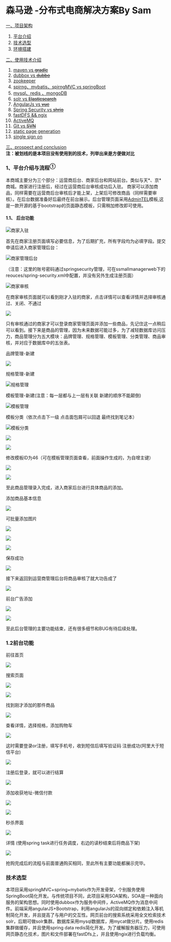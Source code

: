 # 森马逊 -分布式电商解决方案By Sam
<a href="#t1" alt>一、项目架构 
  <ol>
    <li>
        <a href="#">平台介绍</a>
    </li>
    <li>
        <a href="#">技术选型</a>
    </li>
    <li>
        <a href="#">环境搭建</a>
    </li>
  </ol>
 <a href="#t1" alt>二、使用技术介绍
  <ol>
     <li>
       <a href="#"> maven vs <del>gradle</del></a>
    </li>
     <li>
       <a href="#"> dubbox vs <del>dubbo</del></a>
    </li>
       <li>
       <a href="#">zookeeper</a>
    </li>
    <li>
       <a href="#"> spirng、mybatis、spirngMVC vs springBoot</a>
    </li>
    <li>
        <a href="#"> mysql、redis 、mongoDB</a>
    </li>
    <li>
      <a href="#"> solr vs <del>Elasticsearch</del></a>
    </li>
     <li>
       <a href="#"> AngularJs vs <del>vue</del></a>
    </li> 
     <li>
       <a href="#"> Spring Security vs <del>shrio</del></a>
    </li> 
     <li>
        <a href="#"> fastDFS && ngix</a>
    </li>
      <li>
        <a href="#"> ActiveMQ</a>
    </li>
     <li>
      <a href="#"> Git vs <del>SVN</del></a>
    </li>
     <li>
      <a href="#"> static page generation</del></a>
    </li>
    <li>
      <a href="#"> single sign on</del></a>
    </li>
  </ol>
   <a href="#t1">三、prospect and conclusion</a><br>
   <strong>注：被划线的是本项目没有使用到的技术，列举出来是方便做对比</strong>

  ### <div id="t1">1、平台介绍与流程<sup>①</sup></div>
  本商城主要分为三个部分：运营商后台、商家后台和网站前台。类似与天*、京*商城。商家进行注册后，经过在运营商后台审核成功后入驻。
  商家可以添加商品，同样需要在运营商后台审核后才能上架，上架后可修改商品（同样需要审核）。在后台数据准备好后最终在前台展示。后台管理页面采用<a href="https://adminlte.io/" target="_blank">AdminTEL</a>模板,这是一款开源的基于bootstrap的页面静态模板，只需稍加修改即可使用。

  #### 1.1、 后台功能
  ![商家入驻](https://github.com/SamJ2018/SSMALL/blob/master/screenshot/%E5%95%86%E5%AE%B6%E5%85%A5%E9%A9%BB.png)

首先在商家注册页面填写必要信息，为了后期扩充，所有字段均为必填字段。提交申请后进入商家管理后台：

![商家管理后台](https://github.com/SamJ2018/SSMALL/blob/master/screenshot/%E8%BF%90%E8%90%A5%E5%95%86%E7%99%BB%E9%99%86%E9%A1%B5%E9%9D%A2.png)

（注意：这里的账号密码通过springsecurity管理，可在ssmallmanagerweb下的reouces/spring-security.xml中配置，并没有另外生成注册页面）

![商家审核](https://github.com/SamJ2018/SSMALL/blob/master/screenshot/%E5%95%86%E5%AE%B6%E5%AE%A1%E6%A0%B8.png)

在商家审核页面就可以看到刚才入驻的商家，点击详情可以查看详情并选择审核通过、关闭、不通过

![](https://github.com/SamJ2018/SSMALL/blob/master/screenshot/%E5%95%86%E5%AE%B6%E5%AE%A1%E6%A0%B8%E8%AF%A6%E6%83%85.png)

只有审核通过的商家才可以登录商家管理页面并添加一些商品，先记住这一点稍后可以看到。接下来是商品的管理，因为未来数据可能过多，为了减轻数据库访问压力，商品管理分为五大模块：品牌管理、规格管理、模板管理、分类管理、商品审核，并对应于数据库中的五张表。

品牌管理-新建

![](https://github.com/SamJ2018/SSMALL/blob/master/screenshot/%E5%BE%AE%E6%98%9F.png)

规格管理-新建

![规格管理](https://github.com/SamJ2018/SSMALL/blob/master/screenshot/%E8%A7%84%E6%A0%BC%E7%AE%A1%E7%90%86.png)

模板管理-新建(注意：每一层都与上一层有关联 新建的顺序不能颠倒)

![模板管理](https://github.com/SamJ2018/SSMALL/blob/master/screenshot/%E6%A8%A1%E6%9D%BF%E7%AE%A1%E7%90%86.png)

模板分类（依次点击下一级 点击面包屑可以回退 最终找到笔记本）

![模板分类](https://github.com/SamJ2018/SSMALL/blob/master/screenshot/%E6%A8%A1%E6%9D%BF%E5%88%86%E7%B1%BB1.png)

![](https://github.com/SamJ2018/SSMALL/blob/master/screenshot/%E6%A8%A1%E6%9D%BF%E5%88%86%E7%B1%BB2.png)

![](https://github.com/SamJ2018/SSMALL/blob/master/screenshot/%E6%A8%A1%E6%9D%BF%E5%88%86%E7%B1%BB3.png)

修改模板ID为46（可在模板管理页面查看，前面操作生成的，为自增主键）

![](https://github.com/SamJ2018/SSMALL/blob/master/screenshot/%E6%A8%A1%E6%9D%BFID2.png)

![](https://github.com/SamJ2018/SSMALL/blob/master/screenshot/%E5%95%86%E5%93%81%E5%88%86%E7%B1%BB2.png)

至此商品管理录入完成，进入商家后台进行具体商品的添加。

添加商品基本信息

![](https://github.com/SamJ2018/SSMALL/blob/master/screenshot/%E5%95%86%E5%93%81%E5%BD%95%E5%85%A5.png)

可批量添加图片

![](https://github.com/SamJ2018/SSMALL/blob/master/screenshot/%E6%89%B9%E9%87%8F%E6%B7%BB%E5%8A%A0%E5%9B%BE%E7%89%87.png)

![](https://github.com/SamJ2018/SSMALL/blob/master/screenshot/%E8%A7%84%E6%A0%BC.png)

![](https://github.com/SamJ2018/SSMALL/blob/master/screenshot/%E8%A7%84%E6%A0%BC3.png)

保存成功

![](https://github.com/SamJ2018/SSMALL/blob/master/screenshot/%E4%BF%9D%E5%AD%98%E6%88%90%E5%8A%9F.png)

接下来返回到运营商管理后台将商品审核了就大功告成了

![](https://github.com/SamJ2018/SSMALL/blob/master/screenshot/%E5%95%86%E5%93%81%E5%AE%A1%E6%A0%B8%E6%88%90%E5%8A%9F.png)

前台广告添加

![](https://github.com/SamJ2018/SSMALL/blob/master/screenshot/%E5%B9%BF%E5%91%8A1.png)

![](https://github.com/SamJ2018/SSMALL/blob/master/screenshot/%E5%B9%BF%E5%91%8A3.png)

至此后台管理的主要功能结束，还有很多细节和BUG有待后续处理。

### 1.2前台功能

前往首页

![](screenshot\首页.png)

搜索页面

![](https://github.com/SamJ2018/SSMALL/blob/master/screenshot/%E6%89%8B%E6%9C%BA1.png)

![](https://github.com/SamJ2018/SSMALL/blob/master/screenshot/%E6%89%8B%E6%9C%BA2.png)

找到刚才添加的那件商品

![](https://github.com/SamJ2018/SSMALL/blob/master/screenshot/%E5%BE%AE%E6%98%9F2.png)

查看详情，选择规格，添加购物车

![](https://github.com/SamJ2018/SSMALL/blob/master/screenshot/%E5%BE%AE%E6%98%9F3.png)

这时需要登录or注册，填写手机号，收到短信后填写验证码 注册成功(阿里大于短信平台)

![](https://github.com/SamJ2018/SSMALL/blob/master/screenshot/%E7%99%BB%E5%BD%95.png)

注册后登录，就可以进行结算

![](https://github.com/SamJ2018/SSMALL/blob/master/screenshot/%E7%BB%93%E7%AE%971.png)

添加收获地址-微信付款

![](https://github.com/SamJ2018/SSMALL/blob/master/screenshot/%E6%94%B6%E8%8E%B7%E5%9C%B0%E5%9D%80.png)

![](https://github.com/SamJ2018/SSMALL/blob/master/screenshot/pay.png)

秒杀界面

![](https://github.com/SamJ2018/SSMALL/blob/master/screenshot/%E7%A7%92%E6%9D%801.png)

详情 (使用spring task进行任务调度，右边的读秒结束后将商品下架)

![](https://github.com/SamJ2018/SSMALL/blob/master/screenshot/%E7%A7%92%E6%9D%80%E8%AF%A6%E6%83%852.png)

抢购完成后的流程与前面普通购买相同，至此所有主要功能都展示完毕。



### 技术选型

本项目采用springMVC+spring+mybatis作为开发骨架，个别服务使用SpringBoot简化开发。与传统项目不同，此项目采用SOA架构，SOA是一种面向服务的架构思想。同时使用dubbox作为服务中间件，ActiveMQ作为消息中间件。前端采用angularJS+Bootstrap，利用angularJs的双向绑定和依赖注入等机制简化开发，并且提高了与用户的交互性。网页前台的搜索系统采用全文检索技术solr，后期可做solr集群。数据库采用mysql数据库，用mycat做分片。使用redis集群做缓存，并且使用spring data redis简化开发。为了缓解服务器压力，可使用网页静态化技术，图片和文件部署在fastDfs上，并且使用ngix进行负载均衡。